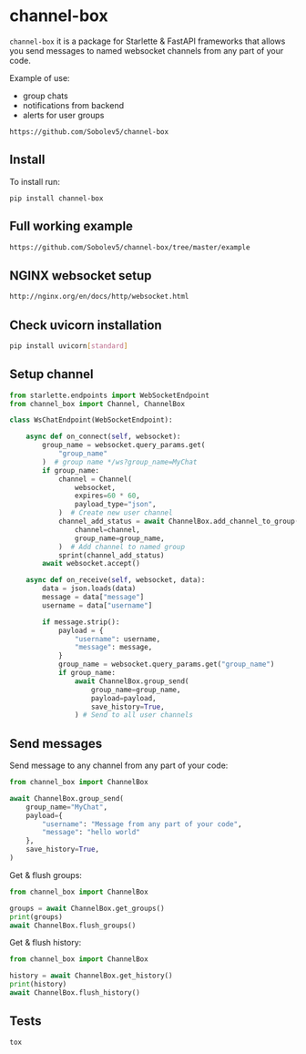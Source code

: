 # channel-box
`channel-box` it is a package for Starlette & FastAPI frameworks that allows 
you send messages to named websocket channels from any part of your code.

Example of use:
- group chats
- notifications from backend
- alerts for user groups


```no-highlight
https://github.com/Sobolev5/channel-box
```

## Install
To install run:
```no-highlight
pip install channel-box
```

## Full working example
```sh
https://github.com/Sobolev5/channel-box/tree/master/example
```


## NGINX websocket setup
```sh
http://nginx.org/en/docs/http/websocket.html
```

## Check uvicorn installation
```sh
pip install uvicorn[standard]
```

## Setup channel 
```python
from starlette.endpoints import WebSocketEndpoint
from channel_box import Channel, ChannelBox

class WsChatEndpoint(WebSocketEndpoint):

    async def on_connect(self, websocket):
        group_name = websocket.query_params.get(
            "group_name"
        )  # group name */ws?group_name=MyChat
        if group_name:
            channel = Channel(
                websocket,
                expires=60 * 60,
                payload_type="json",
            )  # Create new user channel
            channel_add_status = await ChannelBox.add_channel_to_group(
                channel=channel,
                group_name=group_name,
            )  # Add channel to named group
            sprint(channel_add_status)
        await websocket.accept()

    async def on_receive(self, websocket, data):
        data = json.loads(data)
        message = data["message"]
        username = data["username"]

        if message.strip():
            payload = {
                "username": username,
                "message": message,
            }
            group_name = websocket.query_params.get("group_name")
            if group_name:
                await ChannelBox.group_send(
                    group_name=group_name,
                    payload=payload,
                    save_history=True,
                ) # Send to all user channels
```

## Send messages 
Send message to any channel from any part of your code:

```python
from channel_box import ChannelBox

await ChannelBox.group_send(
    group_name="MyChat", 
    payload={
        "username": "Message from any part of your code", 
        "message": "hello world"
    }, 
    save_history=True,
) 
```

Get & flush groups:
```python
from channel_box import ChannelBox

groups = await ChannelBox.get_groups() 
print(groups)
await ChannelBox.flush_groups()  
```

Get & flush history:
```python
from channel_box import ChannelBox

history = await ChannelBox.get_history() 
print(history)
await ChannelBox.flush_history()
```

## Tests
```sh
tox
```